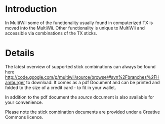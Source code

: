 # Introduction #

In MultiWii some of the functionality usually found in computerized TX is moved into the MultiWii. Other functionality is unique to MultiWii and accessible via combinations of the TX sticks.


# Details #

The latest overview of supported stick combinations can always be found here http://code.google.com/p/multiwii/source/browse/#svn%2Fbranches%2FHamburger to download.
It comes as a pdf Document and can be printed and folded to the size of a credit card - to fit in your wallet.

In addition to the pdf document the _source_ document is also available for your convenience.

Please note the stick combination documents are provided under a Creative Commons licence.